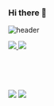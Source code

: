### Hi there 👋

<!--
**SsangSoo/SsangSoo** is a ✨ _special_ ✨ repository because its `README.md` (this file) appears on your GitHub profile.

Here are some ideas to get you started:

- 🔭 I’m currently working on ...
- 🌱 I’m currently learning ...
- 👯 I’m looking to collaborate on ...
- 🤔 I’m looking for help with ...
- 💬 Ask me about ...
- 📫 How to reach me: ...
- 😄 Pronouns: .....
- ⚡ Fun fact: ...
--> 

<!-- 헤더 -->
![header](https://capsule-render.vercel.app/api?type=waving&color=timeGradient&height=300&section=header&text=SsangSoo%20&fontSize=90)

<div text-align=center>
<!-- 티스토리 -->
<a href="https://ssangsu.tistory.com/">
  <img src="https://github-readme-tistory-card.vercel.app/api/badge?name=SsangSoo&theme=vue">
</a>
<!-- 방문자 수 -->
<a href="https://github.com/SsangSoo">
  <img src="https://hits.seeyoufarm.com/api/count/incr/badge.svg?url=https%3A%2F%2Fgithub.com%2FSsangSoo&count_bg=%23D77D0C&title_bg=%23555555&icon=github.svg&icon_color=%23FFFFFF&title=GITHUB&edge_flat=false">
</a>


<br><br><br>

 <!-- 깃허브 상태  -->
<a>
  <img src="https://github-readme-stats.vercel.app/api?username=SsangSoo&show_icons=true&theme=radical">
</a>
<a href="https://github.com/anuraghazra/github-readme-stats">
  <img src="https://github-readme-stats.vercel.app/api/top-langs/?username=anuraghazra&layout=compact">
</a>

 
</div>
<!--자바-->
<!-- <img src="https://img.shields.io/badge/Java-007396?style=for-the-badge&logo=Java&logoColor=white"> -->


<!--
<!--스프링
<img src="https://img.shields.io/badge/Spring-6DB33F?style=for-the-badge&logo=Spring&logoColor=white">&nbsp;
<img src="https://img.shields.io/badge/SpringBoot-6DB33F?style=for-the-badge&logo=Spring Boot&logoColor=white">&nbsp;
<img src="https://img.shields.io/badge/Spring Security-6DB33F?style=for-the-badge&logo=Spring Security&logoColor=white">&nbsp;


<br>
<img src="https://img.shields.io/badge/MySql-4479A1?style=for-the-badge&logo=MySQL&logoColor=white">

<br>
<img src="https://img.shields.io/badge/Amazon AWS-232F3E?style=for-the-badge&logo=Amazon AWS&logoColor=white">
-->

